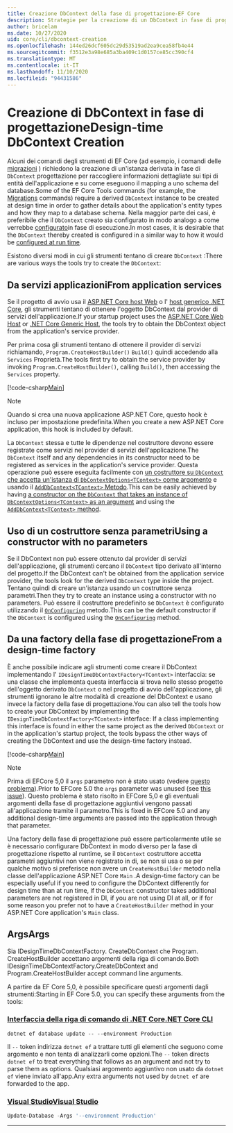 ```yaml
---
title: Creazione DbContext della fase di progettazione-EF Core
description: Strategie per la creazione di un DbContext in fase di progettazione con Entity Framework Core
author: bricelam
ms.date: 10/27/2020
uid: core/cli/dbcontext-creation
ms.openlocfilehash: 144ed26dcf605dc29d53519ad2ea9cea58fb4e44
ms.sourcegitcommit: f3512e3a98e685a3ba409c1d0157ce85cc390cf4
ms.translationtype: MT
ms.contentlocale: it-IT
ms.lasthandoff: 11/10/2020
ms.locfileid: "94431586"
---
```

# <a name="design-time-dbcontext-creation"></a><span data-ttu-id="1a016-103">Creazione di DbContext in fase di progettazione</span><span class="sxs-lookup"><span data-stu-id="1a016-103">Design-time DbContext Creation</span></span>

<span data-ttu-id="1a016-104">Alcuni dei comandi degli strumenti di EF Core (ad esempio, i comandi delle [migrazioni][1] ) richiedono la creazione di un'istanza derivata in fase di `DbContext` progettazione per raccogliere informazioni dettagliate sui tipi di entità dell'applicazione e su come eseguono il mapping a uno schema del database.</span><span class="sxs-lookup"><span data-stu-id="1a016-104">Some of the EF Core Tools commands (for example, the [Migrations][1] commands) require a derived `DbContext` instance to be created at design time in order to gather details about the application's entity types and how they map to a database schema.</span></span> <span data-ttu-id="1a016-105">Nella maggior parte dei casi, è preferibile che il `DbContext` creato sia configurato in modo analogo a come verrebbe [configurato][2]in fase di esecuzione.</span><span class="sxs-lookup"><span data-stu-id="1a016-105">In most cases, it is desirable that the `DbContext` thereby created is configured in a similar way to how it would be [configured at run time][2].</span></span>

<span data-ttu-id="1a016-106">Esistono diversi modi in cui gli strumenti tentano di creare `DbContext` :</span><span class="sxs-lookup"><span data-stu-id="1a016-106">There are various ways the tools try to create the `DbContext`:</span></span>

## <a name="from-application-services"></a><span data-ttu-id="1a016-107">Da servizi applicazioni</span><span class="sxs-lookup"><span data-stu-id="1a016-107">From application services</span></span>

<span data-ttu-id="1a016-108">Se il progetto di avvio usa il [ASP.NET Core host Web][3] o l' [host generico .NET Core][4], gli strumenti tentano di ottenere l'oggetto DbContext dal provider di servizi dell'applicazione.</span><span class="sxs-lookup"><span data-stu-id="1a016-108">If your startup project uses the [ASP.NET Core Web Host][3] or [.NET Core Generic Host][4], the tools try to obtain the DbContext object from the application's service provider.</span></span>

<span data-ttu-id="1a016-109">Per prima cosa gli strumenti tentano di ottenere il provider di servizi richiamando, `Program.CreateHostBuilder()` `Build()` quindi accedendo alla `Services` Proprietà.</span><span class="sxs-lookup"><span data-stu-id="1a016-109">The tools first try to obtain the service provider by invoking `Program.CreateHostBuilder()`, calling `Build()`, then accessing the `Services` property.</span></span>

[!code-csharp[Main](../../../samples/core/Miscellaneous/CommandLine/ApplicationService.cs#ApplicationService)]

> [!NOTE]
> <span data-ttu-id="1a016-110">Quando si crea una nuova applicazione ASP.NET Core, questo hook è incluso per impostazione predefinita.</span><span class="sxs-lookup"><span data-stu-id="1a016-110">When you create a new ASP.NET Core application, this hook is included by default.</span></span>

<span data-ttu-id="1a016-111">La `DbContext` stessa e tutte le dipendenze nel costruttore devono essere registrate come servizi nel provider di servizi dell'applicazione.</span><span class="sxs-lookup"><span data-stu-id="1a016-111">The `DbContext` itself and any dependencies in its constructor need to be registered as services in the application's service provider.</span></span> <span data-ttu-id="1a016-112">Questa operazione può essere eseguita facilmente con [un costruttore su `DbContext` che accetta un'istanza di `DbContextOptions<TContext>` come argomento][5] e usando il [ `AddDbContext<TContext>` Metodo][6].</span><span class="sxs-lookup"><span data-stu-id="1a016-112">This can be easily achieved by having [a constructor on the `DbContext` that takes an instance of `DbContextOptions<TContext>` as an argument][5] and using the [`AddDbContext<TContext>` method][6].</span></span>

## <a name="using-a-constructor-with-no-parameters"></a><span data-ttu-id="1a016-113">Uso di un costruttore senza parametri</span><span class="sxs-lookup"><span data-stu-id="1a016-113">Using a constructor with no parameters</span></span>

<span data-ttu-id="1a016-114">Se il DbContext non può essere ottenuto dal provider di servizi dell'applicazione, gli strumenti cercano il `DbContext` tipo derivato all'interno del progetto.</span><span class="sxs-lookup"><span data-stu-id="1a016-114">If the DbContext can't be obtained from the application service provider, the tools look for the derived `DbContext` type inside the project.</span></span> <span data-ttu-id="1a016-115">Tentano quindi di creare un'istanza usando un costruttore senza parametri.</span><span class="sxs-lookup"><span data-stu-id="1a016-115">Then they try to create an instance using a constructor with no parameters.</span></span> <span data-ttu-id="1a016-116">Può essere il costruttore predefinito se `DbContext` è configurato utilizzando il [`OnConfiguring`][7] metodo.</span><span class="sxs-lookup"><span data-stu-id="1a016-116">This can be the default constructor if the `DbContext` is configured using the [`OnConfiguring`][7] method.</span></span>

## <a name="from-a-design-time-factory"></a><span data-ttu-id="1a016-117">Da una factory della fase di progettazione</span><span class="sxs-lookup"><span data-stu-id="1a016-117">From a design-time factory</span></span>

<span data-ttu-id="1a016-118">È anche possibile indicare agli strumenti come creare il DbContext implementando l' `IDesignTimeDbContextFactory<TContext>` interfaccia: se una classe che implementa questa interfaccia si trova nello stesso progetto dell'oggetto derivato `DbContext` o nel progetto di avvio dell'applicazione, gli strumenti ignorano le altre modalità di creazione del DbContext e usano invece la factory della fase di progettazione.</span><span class="sxs-lookup"><span data-stu-id="1a016-118">You can also tell the tools how to create your DbContext by implementing the `IDesignTimeDbContextFactory<TContext>` interface: If a class implementing this interface is found in either the same project as the derived `DbContext` or in the application's startup project, the tools bypass the other ways of creating the DbContext and use the design-time factory instead.</span></span>

[!code-csharp[Main](../../../samples/core/Miscellaneous/CommandLine/BloggingContextFactory.cs#BloggingContextFactory)]

> [!NOTE]
> <span data-ttu-id="1a016-119">Prima di EFCore 5,0 il `args` parametro non è stato usato (vedere [questo problema][8]).</span><span class="sxs-lookup"><span data-stu-id="1a016-119">Prior to EFCore 5.0 the `args` parameter was unused (see [this issue][8]).</span></span>
> <span data-ttu-id="1a016-120">Questo problema è stato risolto in EFCore 5,0 e gli eventuali argomenti della fase di progettazione aggiuntivi vengono passati all'applicazione tramite il parametro.</span><span class="sxs-lookup"><span data-stu-id="1a016-120">This is fixed in EFCore 5.0 and any additional design-time arguments are passed into the application through that parameter.</span></span>

<span data-ttu-id="1a016-121">Una factory della fase di progettazione può essere particolarmente utile se è necessario configurare DbContext in modo diverso per la fase di progettazione rispetto al runtime, se il `DbContext` costruttore accetta parametri aggiuntivi non viene registrato in di, se non si usa o se per qualche motivo si preferisce non avere un `CreateHostBuilder` metodo nella classe dell'applicazione ASP.NET Core `Main` .</span><span class="sxs-lookup"><span data-stu-id="1a016-121">A design-time factory can be especially useful if you need to configure the DbContext differently for design time than at run time, if the `DbContext` constructor takes additional parameters are not registered in DI, if you are not using DI at all, or if for some reason you prefer not to have a `CreateHostBuilder` method in your ASP.NET Core application's `Main` class.</span></span>

## <a name="args"></a><span data-ttu-id="1a016-122">Args</span><span class="sxs-lookup"><span data-stu-id="1a016-122">Args</span></span>

<span data-ttu-id="1a016-123">Sia IDesignTimeDbContextFactory. CreateDbContext che Program. CreateHostBuilder accettano argomenti della riga di comando.</span><span class="sxs-lookup"><span data-stu-id="1a016-123">Both IDesignTimeDbContextFactory.CreateDbContext and Program.CreateHostBuilder accept command line arguments.</span></span>

<span data-ttu-id="1a016-124">A partire da EF Core 5,0, è possibile specificare questi argomenti dagli strumenti:</span><span class="sxs-lookup"><span data-stu-id="1a016-124">Starting in EF Core 5.0, you can specify these arguments from the tools:</span></span>

### <a name="net-core-cli"></a>[<span data-ttu-id="1a016-125">Interfaccia della riga di comando di .NET Core</span><span class="sxs-lookup"><span data-stu-id="1a016-125">.NET Core CLI</span></span>](#tab/dotnet-core-cli)

```dotnetcli
dotnet ef database update -- --environment Production
```

<span data-ttu-id="1a016-126">Il `--` token indirizza `dotnet ef` a trattare tutti gli elementi che seguono come argomento e non tenta di analizzarli come opzioni.</span><span class="sxs-lookup"><span data-stu-id="1a016-126">The `--` token directs `dotnet ef` to treat everything that follows as an argument and not try to parse them as options.</span></span> <span data-ttu-id="1a016-127">Qualsiasi argomento aggiuntivo non usato da `dotnet ef` viene inviato all'app.</span><span class="sxs-lookup"><span data-stu-id="1a016-127">Any extra arguments not used by `dotnet ef` are forwarded to the app.</span></span>

### <a name="visual-studio"></a>[<span data-ttu-id="1a016-128">Visual Studio</span><span class="sxs-lookup"><span data-stu-id="1a016-128">Visual Studio</span></span>](#tab/vs)

```powershell
Update-Database -Args '--environment Production'
```

***

  [1]: xref:core/managing-schemas/migrations/index
  [2]: xref:core/dbcontext-configuration/index
  [3]: /aspnet/core/fundamentals/host/web-host
  [4]: /aspnet/core/fundamentals/host/generic-host
  [5]: xref:core/dbcontext-configuration/index#constructor-argument
  [6]: xref:core/dbcontext-configuration/index#using-dbcontext-with-dependency-injection
  [7]: xref:core/dbcontext-configuration/index#onconfiguring
  [8]: https://github.com/dotnet/efcore/issues/8332
